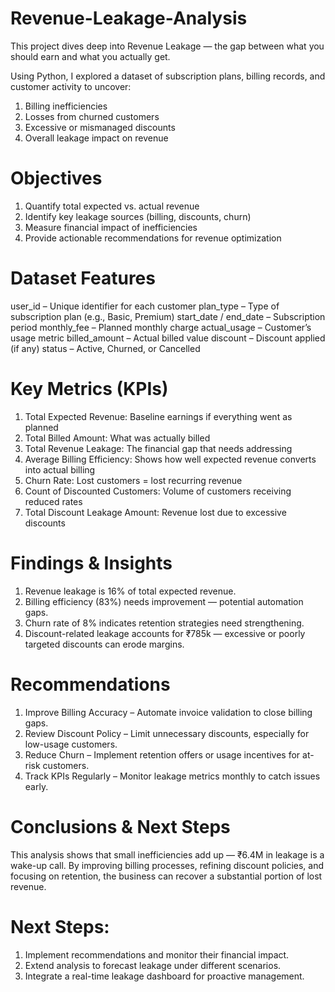 # Revenue-Leakage-Analysis

This project dives deep into Revenue Leakage — the gap between what you should earn and what you actually get.

Using Python, I explored a dataset of subscription plans, billing records, and customer activity to uncover:

1. Billing inefficiencies
2. Losses from churned customers
3. Excessive or mismanaged discounts
4. Overall leakage impact on revenue

# Objectives

1. Quantify total expected vs. actual revenue
2. Identify key leakage sources (billing, discounts, churn)
3. Measure financial impact of inefficiencies
4. Provide actionable recommendations for revenue optimization

# Dataset Features

user_id – Unique identifier for each customer
plan_type – Type of subscription plan (e.g., Basic, Premium)
start_date / end_date – Subscription period
monthly_fee – Planned monthly charge
actual_usage – Customer’s usage metric
billed_amount – Actual billed value
discount – Discount applied (if any)
status – Active, Churned, or Cancelled

# Key Metrics (KPIs)

1. Total Expected Revenue: Baseline earnings if everything went as planned
2. Total Billed Amount:	What was actually billed
3. Total Revenue Leakage: The financial gap that needs addressing
4. Average Billing Efficiency: Shows how well expected revenue converts into actual billing
5. Churn Rate: Lost customers = lost recurring revenue
6. Count of Discounted Customers: Volume of customers receiving reduced rates
7. Total Discount Leakage Amount: Revenue lost due to excessive discounts

# Findings & Insights

1. Revenue leakage is 16% of total expected revenue.
2. Billing efficiency (83%) needs improvement — potential automation gaps.
3. Churn rate of 8% indicates retention strategies need strengthening.
4. Discount-related leakage accounts for ₹785k — excessive or poorly targeted discounts can erode margins.

# Recommendations

1. Improve Billing Accuracy – Automate invoice validation to close billing gaps.
2. Review Discount Policy – Limit unnecessary discounts, especially for low-usage customers.
3. Reduce Churn – Implement retention offers or usage incentives for at-risk customers.
4. Track KPIs Regularly – Monitor leakage metrics monthly to catch issues early.

# Conclusions & Next Steps

This analysis shows that small inefficiencies add up — ₹6.4M in leakage is a wake-up call.
By improving billing processes, refining discount policies, and focusing on retention, the business can recover a substantial portion of lost revenue.

# Next Steps:

1. Implement recommendations and monitor their financial impact.
2. Extend analysis to forecast leakage under different scenarios.
3. Integrate a real-time leakage dashboard for proactive management.
